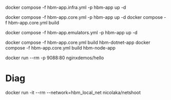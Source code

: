 

docker compose -f hbm-app.infra.yml -p hbm-app up -d

docker compose -f hbm-app.core.yml -p hbm-app up -d
docker compose -f hbm-app.core.yml build 

docker compose -f hbm-app.emulators.yml -p hbm-app up -d

docker compose -f hbm-app.core.yml build hbm-dotnet-app
docker compose -f hbm-app.core.yml build hbm-node-app

docker run --rm -p 9088:80 nginxdemos/hello


# Diag

docker run -it --rm --network=hbm_local_net nicolaka/netshoot
